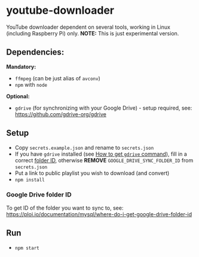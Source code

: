 # youtube-downloader

YouTube downloader dependent on several tools, working in Linux (including Raspberry Pi) only.
**NOTE:** This is just experimental version.

## Dependencies:
**Mandatory:**
- `ffmpeg` (can be just alias of `avconv`)
- `npm` with `node`

**Optional:**
- `gdrive` (for synchronizing with your Google Drive) - setup required, see: https://github.com/gdrive-org/gdrive

## Setup
- Copy `secrets.example.json` and rename to `secrets.json`
- If you have `gdrive` installed (see [How to get `gdrive` command](https://github.com/gdrive-org/gdrive)), fill in a correct [folder ID](#google-drive-folder-id), otherwise **REMOVE** `GOOGLE_DRIVE_SYNC_FOLDER_ID` from `secrets.json`
- Put a link to public playlist you wish to download (and convert)
- `npm install`

### Google Drive folder ID
To get ID of the folder you want to sync to, see:
https://ploi.io/documentation/mysql/where-do-i-get-google-drive-folder-id

## Run
- `npm start`
